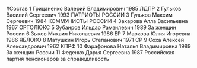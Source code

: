 #Состав
1 Грицаненко Валерий Владимирович 1985 ЛДПР
2 Гульков Василий Сергеевич 1993 ПАТРИОТЫ РОССИИ
3 Гульков Максим Сергеевич 1984 КОММУНИСТЫ РОССИИ
4 Захарова Алла Васильевна 1967 ОРТОЛЮКС
5 Зубаиров Ильдар Рамзилевич 1989 За женщин России
6 Зыков Михаил Николаевич 1986 ЕР
7 Маркова Юлия Игоревна 1986 ЯБЛОКО
8 Матушкин Игорь Степанович 1971 СР
9 Соха Алексей Александрович 1962 КПРФ
10 Фарафонова Наталья Владимировна 1989 За женщин России
11 Феденко Дарья Сергеевна 1987 Российская партия пенсионеров за справедливость
